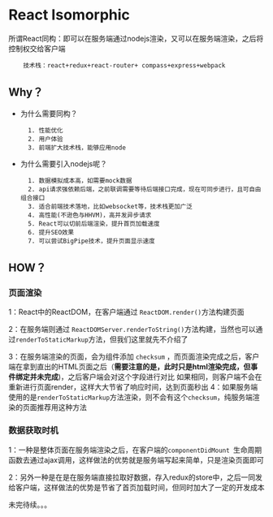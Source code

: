 # React Isomorphic

所谓React同构：即可以在服务端通过nodejs渲染，又可以在服务端渲染，之后将控制权交给客户端  
		
		技术栈：react+redux+react-router+ compass+express+webpack

## Why？

* 为什么需要同构？

		1. 性能优化
		2. 用户体验
		3. 前端扩大技术栈，能够应用node

* 为什么需要引入nodejs呢？

		1. 数据模拟成本高，如需要mock数据
		2. api请求强依赖后端，之前联调需要等待后端接口完成，现在可同步进行，且可自由组合接口
		3. 适合前端技术落地，比如websocket等，技术栈更加广泛
		4. 高性能(不逊色与HHVM)，高并发异步请求
		5. React可以切前后端渲染，提升首页加载速度
		6. 提升SEO效果
		7. 可以尝试BigPipe技术，提升页面显示速度

## HOW？
### 页面渲染

1：React中的ReactDOM，在客户端通过 `ReactDOM.render()`方法构建页面    

2：在服务端则通过 `ReactDOMServer.renderToString()`方法构建，当然也可以通过`renderToStaticMarkup`方法，但我们这里就先不介绍了  
  
3：在服务端渲染的页面，会为组件添加 `checksum` ，而页面渲染完成之后，客户端在拿到直出的HTML页面之后（**需要注意的是，此时只是html渲染完成，但事件绑定并未完成**)，之后客户端会对这个字段进行对比
如果相同，则客户端不会在重新进行页面render，这样大大节省了响应时间，达到页面秒出
4：如果服务端使用的是`renderToStaticMarkup`方法渲染，则不会有这个`checksum`，纯服务端渲染的页面推荐用这种方法  

### 数据获取时机

1：一种是整体页面在服务端渲染之后，在客户端的`componentDidMount `生命周期函数去通过ajax调用，这样做法的优势就是服务端写起来简单，只是渲染页面即可  

2：另外一种是在是在服务端直接拉取好数据，存入redux的store中，之后一同发给客户端，这样做法的优势是节省了首页加载时间，但同时加大了一定的开发成本  

未完待续。。。

	



